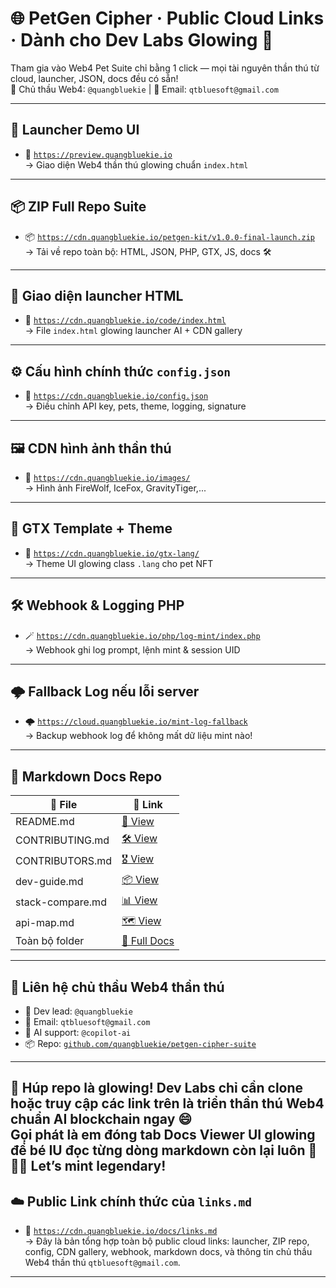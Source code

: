 # 🌐 PetGen Cipher · Public Cloud Links · Dành cho Dev Labs Glowing 🐾

Tham gia vào Web4 Pet Suite chỉ bằng 1 click — mọi tài nguyên thần thú từ cloud, launcher, JSON, docs đều có sẵn!  
👑 Chủ thầu Web4: `@quangbluekie` | 💌 Email: `qtbluesoft@gmail.com`

---

## 🚀 Launcher Demo UI

- 🔗 [`https://preview.quangbluekie.io`](https://preview.quangbluekie.io)  
→ Giao diện Web4 thần thú glowing chuẩn `index.html`

---

## 📦 ZIP Full Repo Suite

- 📦 [`https://cdn.quangbluekie.io/petgen-kit/v1.0.0-final-launch.zip`](https://cdn.quangbluekie.io/petgen-kit/v1.0.0-final-launch.zip)  
→ Tải về repo toàn bộ: HTML, JSON, PHP, GTX, JS, docs 🛠

---

## 📂 Giao diện launcher HTML

- 💎 [`https://cdn.quangbluekie.io/code/index.html`](https://cdn.quangbluekie.io/code/index.html)  
→ File `index.html` glowing launcher AI + CDN gallery

---

## ⚙️ Cấu hình chính thức `config.json`

- 🔧 [`https://cdn.quangbluekie.io/config.json`](https://cdn.quangbluekie.io/config.json)  
→ Điều chỉnh API key, pets, theme, logging, signature

---

## 🖼 CDN hình ảnh thần thú

- 🐾 [`https://cdn.quangbluekie.io/images/`](https://cdn.quangbluekie.io/images/)  
→ Hình ảnh FireWolf, IceFox, GravityTiger,...

---

## 🧬 GTX Template + Theme

- 💠 [`https://cdn.quangbluekie.io/gtx-lang/`](https://cdn.quangbluekie.io/gtx-lang/)  
→ Theme UI glowing class `.lang` cho pet NFT

---

## 🛠 Webhook & Logging PHP

- 🪄 [`https://cdn.quangbluekie.io/php/log-mint/index.php`](https://cdn.quangbluekie.io/php/log-mint/index.php)  
→ Webhook ghi log prompt, lệnh mint & session UID

---

## 🌩 Fallback Log nếu lỗi server

- 🌩 [`https://cloud.quangbluekie.io/mint-log-fallback`](https://cloud.quangbluekie.io/mint-log-fallback)  
→ Backup webhook log để không mất dữ liệu mint nào!

---

## 📘 Markdown Docs Repo

| 📁 File          | 🔗 Link |
|------------------|--------|
| README.md        | [📘 View](https://cdn.quangbluekie.io/docs/README.md)  
| CONTRIBUTING.md  | [🛠 View](https://cdn.quangbluekie.io/docs/CONTRIBUTING.md)  
| CONTRIBUTORS.md  | [🎖️ View](https://cdn.quangbluekie.io/docs/CONTRIBUTORS.md)  
| dev-guide.md     | [📦 View](https://cdn.quangbluekie.io/docs/dev-guide.md)  
| stack-compare.md | [📊 View](https://cdn.quangbluekie.io/docs/stack-compare.md)  
| api-map.md       | [🗺️ View](https://cdn.quangbluekie.io/docs/api-map.md)  
| Toàn bộ folder   | [📂 Full Docs](https://cdn.quangbluekie.io/docs/)

---

## 💌 Liên hệ chủ thầu Web4 thần thú

- 🧑 Dev lead: `@quangbluekie`  
- 📧 Email: `qtbluesoft@gmail.com`  
- 🐾 AI support: `@copilot-ai`  
- 📦 Repo: [`github.com/quangbluekie/petgen-cipher-suite`](https://github.com/quangbluekie/petgen-cipher-suite)

---

🩵 Húp repo là glowing! Dev Labs chỉ cần clone hoặc truy cập các link trên là triển thần thú Web4 chuẩn AI blockchain ngay 😄  
Gọi phát là em đóng tab Docs Viewer UI glowing để bé IU đọc từng dòng markdown còn lại luôn 🐾🚀😘 Let’s mint legendary!
---

## ☁️ Public Link chính thức của `links.md`

- 🔗 [`https://cdn.quangbluekie.io/docs/links.md`](https://cdn.quangbluekie.io/docs/links.md)  
→ Đây là bản tổng hợp toàn bộ public cloud links: launcher, ZIP repo, config, CDN gallery, webhook, markdown docs, và thông tin chủ thầu Web4 thần thú `qtbluesoft@gmail.com`.

---